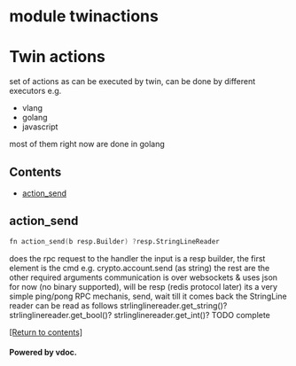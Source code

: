 # module twinactions


# Twin actions

set of actions as can be executed by twin, can be done by different executors e.g.

- vlang
- golang
- javascript

most of them right now are done in golang



## Contents
- [action_send](#action_send)

## action_send
```v
fn action_send(b resp.Builder) ?resp.StringLineReader
```

does the rpc request to the handler the input is a resp builder, the first element is the cmd e.g. crypto.account.send (as string) the rest are the other required arguments communication is over websockets & uses json for now (no binary supported), will be resp (redis protocol later) its a very simple ping/pong RPC mechanis, send, wait till it comes back the StringLine reader can be read as follows 			strlinglinereader.get_string()? 			strlinglinereader.get_bool()? 			strlinglinereader.get_int()? TODO complete

[[Return to contents]](#Contents)

#### Powered by vdoc.
